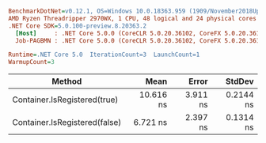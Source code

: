 ``` ini

BenchmarkDotNet=v0.12.1, OS=Windows 10.0.18363.959 (1909/November2018Update/19H2)
AMD Ryzen Threadripper 2970WX, 1 CPU, 48 logical and 24 physical cores
.NET Core SDK=5.0.100-preview.8.20363.2
  [Host]     : .NET Core 5.0.0 (CoreCLR 5.0.20.36102, CoreFX 5.0.20.36102), X64 RyuJIT
  Job-PAGBMN : .NET Core 5.0.0 (CoreCLR 5.0.20.36102, CoreFX 5.0.20.36102), X64 RyuJIT

Runtime=.NET Core 5.0  IterationCount=3  LaunchCount=1  
WarmupCount=3  

```
|                        Method |      Mean |    Error |    StdDev |
|------------------------------ |----------:|---------:|----------:|
|  Container.IsRegistered(true) | 10.616 ns | 3.911 ns | 0.2144 ns |
| Container.IsRegistered(false) |  6.721 ns | 2.397 ns | 0.1314 ns |
